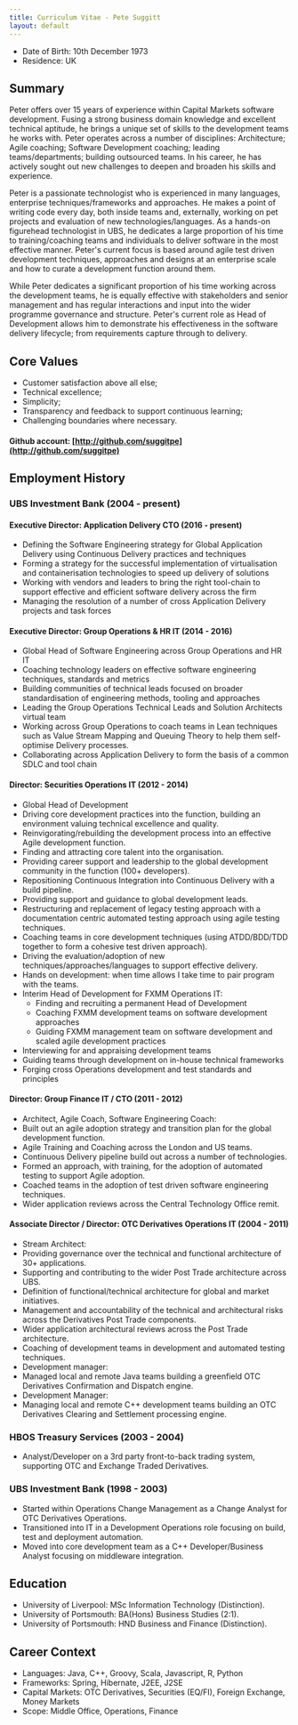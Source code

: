 ```yaml
---
title: Curriculum Vitae - Pete Suggitt
layout: default
---
```


* Date of Birth: 10th December 1973
* Residence: UK

## Summary
Peter offers over 15 years of experience within Capital Markets software development.  Fusing a strong business domain knowledge and excellent technical aptitude, he brings a unique set of skills to the development teams he works with.  Peter operates across a number of disciplines: Architecture; Agile coaching; Software Development coaching; leading teams/departments; building outsourced teams.  In his career, he has actively sought out new challenges to deepen and broaden his skills and experience.

Peter is a passionate technologist who is experienced in many languages, enterprise techniques/frameworks and approaches.  He makes a point of writing code every day, both inside teams and, externally, working on pet projects and evaluation of new technologies/languages.  As a hands-on figurehead technologist in UBS, he dedicates a large proportion of his time to training/coaching teams and individuals to deliver software in the most effective manner.  Peter's current focus is based around agile test driven development techniques, approaches and designs at an enterprise scale and how to curate a development function around them.

While Peter dedicates a significant proportion of his time working across the development teams, he is equally effective with stakeholders and senior management and has regular interactions and input into the wider programme governance and structure.  Peter's current role as Head of Development allows him to demonstrate his effectiveness in the software delivery lifecycle; from requirements capture through to delivery.

## Core Values
- Customer satisfaction above all else;
- Technical excellence;
- Simplicity;
- Transparency and feedback to support continuous learning;
- Challenging boundaries where necessary.

#### Github account: [http://github.com/suggitpe](http://github.com/suggitpe)

## Employment History

### UBS Investment Bank (2004 - present)

#### Executive Director: Application Delivery CTO (2016 - present)
 - Defining the Software Engineering strategy for Global Application Delivery using Continuous Delivery practices and techniques
 - Forming a strategy for the successful implementation of virtualisation and containerisation technologies to speed up delivery of solutions
 - Working with vendors and leaders to bring the right tool-chain to support effective and efficient software delivery across the firm
 - Managing the resolution of a number of cross Application Delivery projects and task forces

#### Executive Director: Group Operations & HR IT (2014 - 2016)
 - Global Head of Software Engineering across Group Operations and HR IT
 - Coaching technology leaders on effective software engineering techniques, standards and metrics
 - Building communities of technical leads focused on broader standardisation of engineering methods, tooling and approaches
 - Leading the Group Operations Technical Leads and Solution Architects virtual team
 - Working across Group Operations to coach teams in Lean techniques such as Value Stream Mapping and Queuing Theory to help them self-optimise Delivery processes.
 - Collaborating across Application Delivery to form the basis of a common SDLC and tool chain

#### Director: Securities Operations IT (2012 - 2014)
- Global Head of Development
- Driving core development practices into the function, building an environment valuing technical excellence and quality.
- Reinvigorating/rebuilding the development process into an effective Agile development function.
- Finding and attracting core talent into the organisation.
- Providing career support and leadership to the global development community in the function (100+ developers).
- Repositioning Continuous Integration into Continuous Delivery with a build pipeline.
- Providing support and guidance to global development leads.
- Restructuring and replacement of legacy testing approach with a documentation centric automated testing approach using agile testing techniques.
- Coaching teams in core development techniques (using ATDD/BDD/TDD together to form a cohesive test driven approach).
- Driving the evaluation/adoption of new techniques/approaches/languages to support effective delivery.
- Hands on development: when time allows I take time to pair program with the teams.
- Interim Head of Development for FXMM Operations IT:
    - Finding and recruiting a permanent Head of Development
    - Coaching FXMM development teams on software development approaches
    - Guiding FXMM management team on software development and scaled agile development practices
- Interviewing for and appraising development teams
- Guiding teams through development on in-house technical frameworks
- Forging cross Operations development and test standards and principles

#### Director: Group Finance IT / CTO (2011 - 2012)
- Architect, Agile Coach, Software Engineering Coach:
- Built out an agile adoption strategy and transition plan for the global development function.
- Agile Training and Coaching across the London and US teams.
- Continuous Delivery pipeline build out across a number of technologies.
- Formed an approach, with training, for the adoption of automated testing to support Agile adoption.
- Coached teams in the adoption of test driven software engineering techniques.
- Wider application reviews across the Central Technology Office remit.

#### Associate Director / Director: OTC Derivatives Operations IT (2004 - 2011)
- Stream Architect:
- Providing governance over the technical and functional architecture of 30+ applications.
- Supporting and contributing to the wider Post Trade architecture across UBS.
- Definition of functional/technical architecture for global and market initiatives.
- Management and accountability of the technical and architectural risks across the Derivatives Post Trade components.
- Wider application architectural reviews across the Post Trade architecture.
- Coaching of development teams in development and automated testing techniques.
- Development manager:
- Managed local and remote Java teams building a greenfield OTC Derivatives Confirmation and Dispatch engine.
- Development Manager:
- Managing local and remote C++ development teams building an OTC Derivatives Clearing and Settlement processing engine.

### HBOS Treasury Services (2003 - 2004)
- Analyst/Developer on a 3rd party front-to-back trading system, supporting OTC and Exchange Traded Derivatives.

### UBS Investment Bank (1998 - 2003)
- Started within Operations Change Management as a Change Analyst for OTC Derivatives Operations.
- Transitioned into IT in a Development Operations role focusing on build, test and deployment automation.
- Moved into core development team as a C++ Developer/Business Analyst focusing on middleware integration.

## Education
- University of Liverpool: MSc Information Technology (Distinction).
- University of Portsmouth: BA(Hons) Business Studies (2:1).
- University of Portsmouth: HND Business and Finance (Distinction).

## Career Context
- Languages: Java, C++, Groovy, Scala, Javascript, R, Python
- Frameworks: Spring, Hibernate, J2EE, J2SE
- Capital Markets: OTC Derivatives, Securities (EQ/FI), Foreign Exchange, Money Markets
- Scope: Middle Office, Operations, Finance
